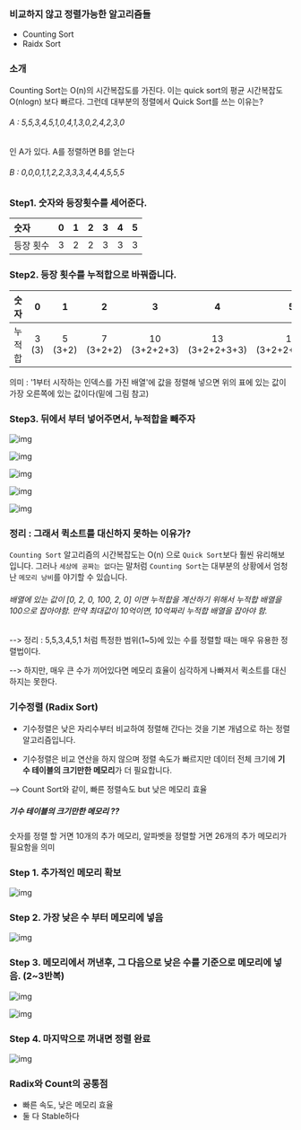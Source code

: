 ### 비교하지 않고 정렬가능한 알고리즘들

- Counting Sort
- Raidx Sort

### 소개

Counting Sort는 O(n)의 시간복잡도를 가진다. 이는 quick sort의 평균 시간복잡도 O(nlogn) 보다 빠르다. 그런데 대부분의 정렬에서 Quick Sort를 쓰는 이유는?

###### A : 5,5,3,4,5,1,0,4,1,3,0,2,4,2,3,0

인 A가 있다. A를 정렬하면 B를 얻는다

 ###### B : 0,0,0,1,1,2,2,3,3,3,4,4,4,5,5,5



### Step1. 숫자와 등장횟수를 세어준다.

| 숫자      |  0   |  1   |  2   |  3   |  4   |  5   |
| :-------- | :--: | :--: | :--: | :--: | :--: | :--: |
| 등장 횟수 |  3   |  2   |  2   |  3   |  3   |  3   |

### Step2. 등장 횟수를 누적합으로 바꿔줍니다.

| 숫자    |   0   |    1    |     2     |      3       |       4        |        5         |
| :------ | :---: | :-----: | :-------: | :----------: | :------------: | :--------------: |
| 누적 합 | 3 (3) | 5 (3+2) | 7 (3+2+2) | 10 (3+2+2+3) | 13 (3+2+2+3+3) | 16 (3+2+2+3+3+3) |

의미 : '1부터 시작하는 인덱스를 가진 배열'에 값을 정렬해 넣으면 위의 표에 있는 값이 가장 오른쪽에 있는 값이다(밑에 그림 참고)

### Step3. 뒤에서 부터 넣어주면서, 누적합을 빼주자

![img](https://t1.daumcdn.net/cfile/tistory/22538A4D56D2FFBA2E)



![img](https://t1.daumcdn.net/cfile/tistory/234A764D56D2FFBF38)

![img](https://t1.daumcdn.net/cfile/tistory/27686D4D56D2FFC117)

![img](https://t1.daumcdn.net/cfile/tistory/225C7D4D56D2FFC223)



![img](https://t1.daumcdn.net/cfile/tistory/23057D4956D2FFE314)



### 정리 : 그래서 퀵소트를 대신하지 못하는 이유가?

`Counting Sort` 알고리즘의 시간복잡도는 O(n) 으로 `Quick Sort`보다 훨씬 유리해보입니다. 그러나 `세상에 공짜는 없다`는 말처럼 `Counting Sort`는 대부분의 상황에서 엄청난 `메모리 낭비`를 야기할 수 있습니다.

###### 배열에 있는 값이 [0, 2, 0, 100, 2, 0] 이면 누적합을 계산하기 위해서 누적합 배열을 100으로 잡아야함. 만약 최대값이 10억이면, 10억짜리 누적합 배열을 잡아야 함.

--> 정리 : 5,5,3,4,5,1 처럼 특정한 범위(1~5)에 있는 수를 정렬할 때는 매우 유용한 정렬법이다.

--> 하지만, 매우 큰 수가 끼어있다면 메모리 효율이 심각하게 나빠져서 퀵소트를 대신하지는 못한다.



### **기수정렬 (Radix Sort)**

- 기수정렬은 낮은 자리수부터 비교하여 정렬해 간다는 것을 기본 개념으로 하는 정렬 알고리즘입니다. 

- 기수정렬은 비교 연산을 하지 않으며 정렬 속도가 빠르지만 데이터 전체 크기에 **기수 테이블의 크기만한 메모리**가 더 필요합니다.

--> Count Sort와 같이, 빠른 정렬속도 but 낮은 메모리 효율

##### 기수 테이블의 크기만한 메모리 ??

숫자를 정렬 할 거면 10개의 추가 메모리, 알파벳을 정렬할 거면 26개의 추가 메모리가 필요함을 의미

### Step 1. 추가적인 메모리 확보

![img](https://t1.daumcdn.net/cfile/tistory/99A6D33359CE331015)

### Step 2. 가장 낮은 수 부터 메모리에 넣음

![img](https://t1.daumcdn.net/cfile/tistory/9957483359CE33AB14)

### Step 3. 메모리에서 꺼낸후, 그 다음으로 낮은 수를 기준으로 메모리에 넣음. (2~3반복)

 ![img](https://t1.daumcdn.net/cfile/tistory/990D3A3359CE34472B)

![img](https://t1.daumcdn.net/cfile/tistory/9913633359CE34C223)

### Step 4. 마지막으로 꺼내면 정렬 완료

![img](https://t1.daumcdn.net/cfile/tistory/99C8DB3359CE35D412)



### Radix와 Count의 공통점

- 빠른 속도, 낮은 메모리 효율
- 둘 다 Stable하다

